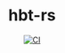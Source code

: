 <div align="center">
  <h1>hbt-rs</h1>
  <p>
    <a href="https://github.com/henrytill/hbt-rs/actions/workflows/ci.yml"><img src="https://github.com/henrytill/hbt-rs/actions/workflows/ci.yml/badge.svg" alt="CI" /></a>
  </p>
</div>
